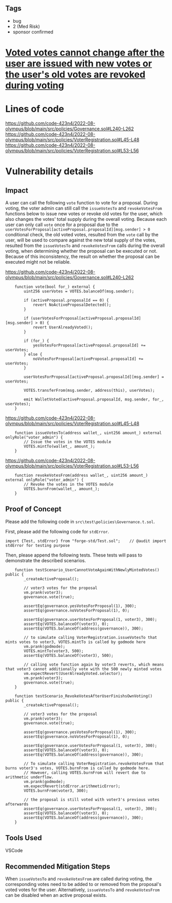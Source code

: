 ## Tags

- bug
- 2 (Med Risk)
- sponsor confirmed

# [Voted votes cannot change after the user are issued with new votes or the user's old votes are revoked during voting](https://github.com/code-423n4/2022-08-olympus-findings/issues/275) 

# Lines of code

https://github.com/code-423n4/2022-08-olympus/blob/main/src/policies/Governance.sol#L240-L262
https://github.com/code-423n4/2022-08-olympus/blob/main/src/policies/VoterRegistration.sol#L45-L48
https://github.com/code-423n4/2022-08-olympus/blob/main/src/policies/VoterRegistration.sol#L53-L56


# Vulnerability details

## Impact
A user can call the following `vote` function to vote for a proposal. During voting, the voter admin can still call the `issueVotesTo` and `revokeVotesFrom` functions below to issue new votes or revoke old votes for the user, which also changes the votes' total supply during the overall voting. Because each user can only call `vote` once for a proposal due to the `userVotesForProposal[activeProposal.proposalId][msg.sender] > 0` conditional check, the old voted votes, resulted from the `vote` call by the user, will be used to compare against the new total supply of the votes, resulted from the `issueVotesTo` and `revokeVotesFrom` calls during the overall voting, when determining whether the proposal can be executed or not. Because of this inconsistency, the result on whether the proposal can be executed might not be reliable.

https://github.com/code-423n4/2022-08-olympus/blob/main/src/policies/Governance.sol#L240-L262
```solidity
    function vote(bool for_) external {
        uint256 userVotes = VOTES.balanceOf(msg.sender);

        if (activeProposal.proposalId == 0) {
            revert NoActiveProposalDetected();
        }

        if (userVotesForProposal[activeProposal.proposalId][msg.sender] > 0) {
            revert UserAlreadyVoted();
        }

        if (for_) {
            yesVotesForProposal[activeProposal.proposalId] += userVotes;
        } else {
            noVotesForProposal[activeProposal.proposalId] += userVotes;
        }

        userVotesForProposal[activeProposal.proposalId][msg.sender] = userVotes;

        VOTES.transferFrom(msg.sender, address(this), userVotes);

        emit WalletVoted(activeProposal.proposalId, msg.sender, for_, userVotes);
    }
```

https://github.com/code-423n4/2022-08-olympus/blob/main/src/policies/VoterRegistration.sol#L45-L48
```solidity
    function issueVotesTo(address wallet_, uint256 amount_) external onlyRole("voter_admin") {
        // Issue the votes in the VOTES module
        VOTES.mintTo(wallet_, amount_);
    }
```

https://github.com/code-423n4/2022-08-olympus/blob/main/src/policies/VoterRegistration.sol#L53-L56
```solidity
    function revokeVotesFrom(address wallet_, uint256 amount_) external onlyRole("voter_admin") {
        // Revoke the votes in the VOTES module
        VOTES.burnFrom(wallet_, amount_);
    }
```

## Proof of Concept
Please add the following code in `src\test\policies\Governance.t.sol`.

First, please add the following code for `stdError`.
```solidity
import {Test, stdError} from "forge-std/Test.sol";    // @audit import stdError for testing purpose
```

Then, please append the following tests. These tests will pass to demonstrate the described scenarios.
```solidity
    function testScenario_UserCannotVoteAgainWithNewlyMintedVotes() public {
        _createActiveProposal();

        // voter3 votes for the proposal
        vm.prank(voter3);
        governance.vote(true);

        assertEq(governance.yesVotesForProposal(1), 300);
        assertEq(governance.noVotesForProposal(1), 0);

        assertEq(governance.userVotesForProposal(1, voter3), 300);
        assertEq(VOTES.balanceOf(voter3), 0);
        assertEq(VOTES.balanceOf(address(governance)), 300);

        // to simulate calling VoterRegistration.issueVotesTo that mints votes to voter3, VOTES.mintTo is called by godmode here
        vm.prank(godmode);
        VOTES.mintTo(voter3, 500);
        assertEq(VOTES.balanceOf(voter3), 500);

        // calling vote function again by voter3 reverts, which means that voter3 cannot additionally vote with the 500 newly minted votes
        vm.expectRevert(UserAlreadyVoted.selector);
        vm.prank(voter3);
        governance.vote(true);
    }
```

```solidity
    function testScenario_RevokeVotesAfterUserFinishsOwnVoting() public {
        _createActiveProposal();

        // voter3 votes for the proposal
        vm.prank(voter3);
        governance.vote(true);

        assertEq(governance.yesVotesForProposal(1), 300);
        assertEq(governance.noVotesForProposal(1), 0);

        assertEq(governance.userVotesForProposal(1, voter3), 300);
        assertEq(VOTES.balanceOf(voter3), 0);
        assertEq(VOTES.balanceOf(address(governance)), 300);

        // To simulate calling VoterRegistration.revokeVotesFrom that burns voter3's votes, VOTES.burnFrom is called by godmode here.
        // However, calling VOTES.burnFrom will revert due to arithmetic underflow.
        vm.prank(godmode);
        vm.expectRevert(stdError.arithmeticError);
        VOTES.burnFrom(voter3, 300);

        // the proposal is still voted with voter3's previous votes afterwards
        assertEq(governance.userVotesForProposal(1, voter3), 300);
        assertEq(VOTES.balanceOf(voter3), 0);
        assertEq(VOTES.balanceOf(address(governance)), 300);
    }
```

## Tools Used
VSCode

## Recommended Mitigation Steps
When `issueVotesTo` and `revokeVotesFrom` are called during voting, the corresponding votes need to be added to or removed from the proposal's voted votes for the user. Alternatively, `issueVotesTo` and `revokeVotesFrom` can be disabled when an active proposal exists.